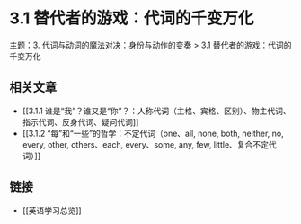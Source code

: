# 3.1 替代者的游戏：代词的千变万化

主题：3. 代词与动词的魔法对决：身份与动作的变奏 > 3.1 替代者的游戏：代词的千变万化

## 相关文章

- [[3.1.1 谁是“我”？谁又是“你”？：人称代词（主格、宾格、区别）、物主代词、指示代词、反身代词、疑问代词]]
- [[3.1.2 “每”和“一些”的哲学：不定代词（one、all, none, both, neither, no, every, other, others、each, every、some, any, few, little、复合不定代词）]]

## 链接

- [[英语学习总览]]
